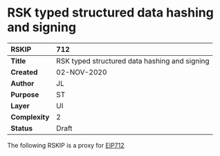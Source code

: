 # RSK typed structured data hashing and signing


|RSKIP          | 712 |
| :------------ |:-------------|
|**Title**      |RSK typed structured data hashing and signing|
|**Created**    |02-NOV-2020 |
|**Author**     |JL |
|**Purpose**    |ST |
|**Layer**      |UI |
|**Complexity** |2 |
|**Status**     |Draft |


The following RSKIP is a proxy for [EIP712](https://eips.ethereum.org/EIPS/eip-712)